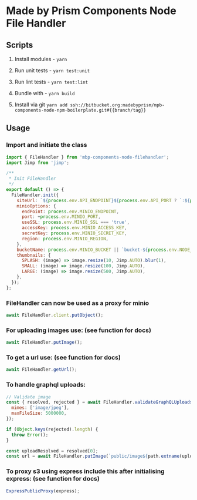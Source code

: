 # Made by Prism Components Node File Handler

## Scripts

1. Install modules - `yarn`

2. Run unit tests - `yarn test:unit`

3. Run lint tests - `yarn test:lint`

4. Bundle with - `yarn build`

5. Install via git `yarn add ssh://bitbucket.org:madebyprism/mpb-components-node-npm-boilerplate.git#{{branch/tag}}`

## Usage

### Import and initiate the class

```js
import { FileHandler } from 'mbp-components-node-filehandler';
import Jimp from 'jimp';

/**
 * Init FileHandler
 */
export default () => {
  FileHandler.init({
    siteUrl: `${process.env.API_ENDPOINT}${process.env.API_PORT ? `:${process.env.API_PORT}` : ''}`,
    minioOptions: {
      endPoint: process.env.MINIO_ENDPOINT,
      port: +process.env.MINIO_PORT,
      useSSL: process.env.MINIO_SSL === 'true',
      accessKey: process.env.MINIO_ACCESS_KEY,
      secretKey: process.env.MINIO_SECRET_KEY,
      region: process.env.MINIO_REGION,
    },
    bucketName: process.env.MINIO_BUCKET || `bucket-${process.env.NODE_ENV}`,
    thumbnails: {
      SPLASH: (image) => image.resize(10, Jimp.AUTO).blur(1),
      SMALL: (image) => image.resize(100, Jimp.AUTO),
      LARGE: (image) => image.resize(500, Jimp.AUTO),
    },
  });
};
```

### FileHandler can now be used as a proxy for minio

```js
await FileHandler.client.putObject();
```

### For uploading images use: (see function for docs)

```js
await FileHandler.putImage();
```

### To get a url use: (see function for docs)

```js
await FileHandler.getUrl();
```

### To handle graphql uploads:

```js
// Validate image
const { resolved, rejected } = await FileHandler.validateGraphQLUploads([upload as any], {
  mimes: ['image/jpeg'],
  maxFileSize: 5000000,
});

if (Object.keys(rejected).length) {
  throw Error();
}

const uploadResolved = resolved[0];
const url = await FileHandler.putImage(`public/image${path.extname(uploadResolved.filename)}`, uploadResolved.buffer);
```

### To proxy s3 using express include this after initialising express: (see function for docs)

```js
ExpressPublicProxy(express);
```
